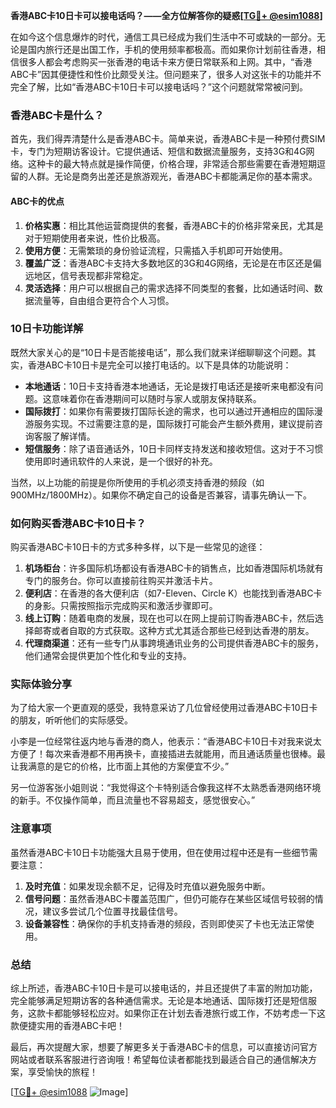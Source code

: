 **香港ABC卡10日卡可以接电话吗？——全方位解答你的疑惑[[TG💪+ @esim1088](https://t.me/s/esim1088)]**

在如今这个信息爆炸的时代，通信工具已经成为我们生活中不可或缺的一部分。无论是国内旅行还是出国工作，手机的使用频率都极高。而如果你计划前往香港，相信很多人都会考虑购买一张香港的电话卡来方便日常联系和上网。其中，“香港ABC卡”因其便捷性和性价比颇受关注。但问题来了，很多人对这张卡的功能并不完全了解，比如“香港ABC卡10日卡可以接电话吗？”这个问题就常常被问到。

### 香港ABC卡是什么？

首先，我们得弄清楚什么是香港ABC卡。简单来说，香港ABC卡是一种预付费SIM卡，专门为短期访客设计。它提供通话、短信和数据流量服务，支持3G和4G网络。这种卡的最大特点就是操作简便，价格合理，非常适合那些需要在香港短期逗留的人群。无论是商务出差还是旅游观光，香港ABC卡都能满足你的基本需求。

#### ABC卡的优点

1. **价格实惠**：相比其他运营商提供的套餐，香港ABC卡的价格非常亲民，尤其是对于短期使用者来说，性价比极高。
2. **使用方便**：无需繁琐的身份验证流程，只需插入手机即可开始使用。
3. **覆盖广泛**：香港ABC卡支持大多数地区的3G和4G网络，无论是在市区还是偏远地区，信号表现都非常稳定。
4. **灵活选择**：用户可以根据自己的需求选择不同类型的套餐，比如通话时间、数据流量等，自由组合更符合个人习惯。

### 10日卡功能详解

既然大家关心的是“10日卡是否能接电话”，那么我们就来详细聊聊这个问题。其实，香港ABC卡10日卡是完全可以接打电话的。以下是具体的功能说明：

- **本地通话**：10日卡支持香港本地通话，无论是拨打电话还是接听来电都没有问题。这意味着你在香港期间可以随时与家人或朋友保持联系。
- **国际拨打**：如果你有需要拨打国际长途的需求，也可以通过开通相应的国际漫游服务实现。不过需要注意的是，国际拨打可能会产生额外费用，建议提前咨询客服了解详情。
- **短信服务**：除了语音通话外，10日卡同样支持发送和接收短信。这对于不习惯使用即时通讯软件的人来说，是一个很好的补充。

当然，以上功能的前提是你所使用的手机必须支持香港的频段（如900MHz/1800MHz）。如果你不确定自己的设备是否兼容，请事先确认一下。

### 如何购买香港ABC卡10日卡？

购买香港ABC卡10日卡的方式多种多样，以下是一些常见的途径：

1. **机场柜台**：许多国际机场都设有香港ABC卡的销售点，比如香港国际机场就有专门的服务台。你可以直接前往购买并激活卡片。
2. **便利店**：在香港的各大便利店（如7-Eleven、Circle K）也能找到香港ABC卡的身影。只需按照指示完成购买和激活步骤即可。
3. **线上订购**：随着电商的发展，现在也可以在网上提前订购香港ABC卡，然后选择邮寄或者自取的方式获取。这种方式尤其适合那些已经到达香港的朋友。
4. **代理商渠道**：还有一些专门从事跨境通讯业务的公司提供香港ABC卡的服务，他们通常会提供更加个性化和专业的支持。

### 实际体验分享

为了给大家一个更直观的感受，我特意采访了几位曾经使用过香港ABC卡10日卡的朋友，听听他们的实际感受。

小李是一位经常往返内地与香港的商人，他表示：“香港ABC卡10日卡对我来说太方便了！每次来香港都不用再换卡，直接插进去就能用，而且通话质量也很棒。最让我满意的是它的价格，比市面上其他的方案便宜不少。”

另一位游客张小姐则说：“我觉得这个卡特别适合像我这样不太熟悉香港网络环境的新手。不仅操作简单，而且流量也不容易超支，感觉很安心。”

### 注意事项

虽然香港ABC卡10日卡功能强大且易于使用，但在使用过程中还是有一些细节需要注意：

1. **及时充值**：如果发现余额不足，记得及时充值以避免服务中断。
2. **信号问题**：虽然香港ABC卡覆盖范围广，但仍可能存在某些区域信号较弱的情况，建议多尝试几个位置寻找最佳信号。
3. **设备兼容性**：确保你的手机支持香港的频段，否则即使买了卡也无法正常使用。

### 总结

综上所述，香港ABC卡10日卡是可以接电话的，并且还提供了丰富的附加功能，完全能够满足短期访客的各种通信需求。无论是本地通话、国际拨打还是短信服务，这款卡都能够轻松应对。如果你正在计划去香港旅行或工作，不妨考虑一下这款便捷实用的香港ABC卡吧！

最后，再次提醒大家，想要了解更多关于香港ABC卡的信息，可以直接访问官方网站或者联系客服进行咨询哦！希望每位读者都能找到最适合自己的通信解决方案，享受愉快的旅程！

[[TG💪+ @esim1088](https://t.me/s/esim1088) ![Image](https://i.postimg.cc/4NQfJmqS/Snipaste-2025-05-13-00-14-12.png)]